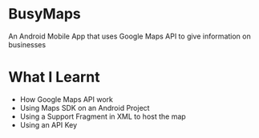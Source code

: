 # BusyMaps

An Android Mobile App that uses Google Maps API to give information on businesses

# What I Learnt

* How Google Maps API work
* Using Maps SDK on an Android Project
* Using a Support Fragment in XML to host the map
* Using an API Key
